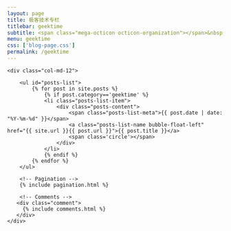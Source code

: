 ```yaml
---
layout: page
title: 极客技术专栏
titlebar: geektime
subtitle: <span class="mega-octicon octicon-organization"></span>&nbsp;&nbsp; &nbsp;&nbsp;极客时间大礼包>&nbsp;&nbsp;>&nbsp;&nbsp;<a href ="https://gk.link/a/103Gb" target="_blank" ><font color="#EB9439">点我直达</font></a>
menu: geektime
css: ['blog-page.css']
permalink: /geektime
---
```


<div class="row">

    <div class="col-md-12">

        <ul id="posts-list">
            {% for post in site.posts %}
                {% if post.category=='geektime' %}
                <li class="posts-list-item">
                    <div class="posts-content">
                        <span class="posts-list-meta">{{ post.date | date: "%Y-%m-%d" }}</span>
                        <a class="posts-list-name bubble-float-left" href="{{ site.url }}{{ post.url }}">{{ post.title }}</a>
                        <span class='circle'></span>
                    </div>
                </li>
                {% endif %}
            {% endfor %}
        </ul> 

        <!-- Pagination -->
        {% include pagination.html %}

        <!-- Comments -->
       <div class="comment">
         {% include comments.html %}
       </div>
    </div>

</div>
<script>
    $(document).ready(function(){

        // Enable bootstrap tooltip
        $("body").tooltip({ selector: '[data-toggle=tooltip]' });

    });
</script>
